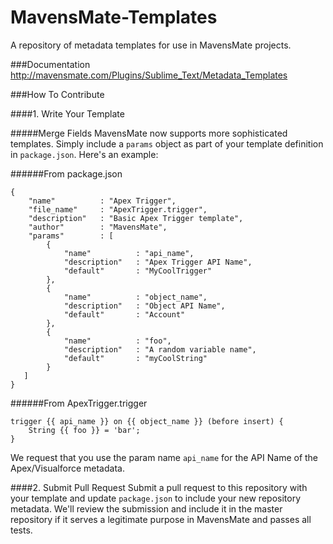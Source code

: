 MavensMate-Templates
====================

A repository of metadata templates for use in MavensMate projects.

###Documentation
http://mavensmate.com/Plugins/Sublime_Text/Metadata_Templates

###How To Contribute

####1. Write Your Template

#####Merge Fields
MavensMate now supports more sophisticated templates. Simply include a `params` object as part of your template definition in `package.json`. Here's an example:

######From package.json
```
{
	"name" 			: "Apex Trigger",
	"file_name"		: "ApexTrigger.trigger",
	"description" 	: "Basic Apex Trigger template",
	"author" 		: "MavensMate",
	"params" 		: [ 
        {   
            "name"          : "api_name",
            "description"   : "Apex Trigger API Name",
            "default" 		: "MyCoolTrigger"
        },
        {   
            "name"          : "object_name",
            "description"   : "Object API Name",
            "default" 		: "Account"
        },
        {   
            "name"          : "foo",
            "description"   : "A random variable name",
            "default" 		: "myCoolString"
        }
   ]
}
```

######From ApexTrigger.trigger
```
trigger {{ api_name }} on {{ object_name }} (before insert) {
	String {{ foo }} = 'bar';
}
```

We request that you use the param name `api_name` for the API Name of the Apex/Visualforce metadata.

####2. Submit Pull Request
Submit a pull request to this repository with your template and update `package.json` to include your new repository metadata. We'll review the submission and include it in the master repository if it serves a legitimate purpose in MavensMate and passes all tests.
